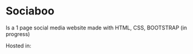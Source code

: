# Sociaboo

Is a 1 page social media website made with HTML, CSS, BOOTSTRAP 
(in progress)

Hosted in: 

